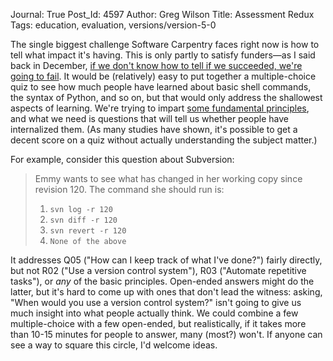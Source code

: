 Journal: True
Post_Id: 4597
Author: Greg Wilson
Title: Assessment Redux
Tags: education, evaluation, versions/version-5-0

<p>The single biggest challenge Software Carpentry faces right now is how to tell what impact it's having. This is only partly to satisfy funders&mdash;as I said back in December, <a href="{{root_path}}/blog/2011/12/what-ive-learned-so-far.html#assessment">if we don't know how to tell if we succeeded, we're going to fail</a>. It would be (relatively) easy to put together a multiple-choice quiz to see how much people have learned about basic shell commands, the syntax of Python, and so on, but that would only address the shallowest aspects of learning. We're trying to impart <a href="{{root_path}}/blog/2012/01/the-big-picture-2.html">some fundamental principles</a>, and what we need is questions that will tell us whether people have internalized them. (As many studies have shown, it's possible to get a decent score on a quiz without actually understanding the subject matter.)</p>
<p>For example, consider this question about Subversion:</p>
<blockquote><p>Emmy wants to see what has changed in her working copy since revision 120. The command she should run is:</p>
<ol>
<li><code>svn log -r 120</code></li>
<li><code>svn diff -r 120</code></li>
<li><code>svn revert -r 120</code></li>
<li><code>None of the above</code></li>
</ol>
</blockquote>
<p>It addresses Q05 ("How can I keep track of what I've done?") fairly directly, but not R02 ("Use a version control system"), R03 ("Automate repetitive tasks"), or <em>any</em> of the basic principles. Open-ended answers might do the latter, but it's hard to come up with ones that don't lead the witness: asking, "When would you use a version control system?" isn't going to give us much insight into what people actually think. We could combine a few multiple-choice with a few open-ended, but realistically, if it takes more than 10-15 minutes for people to answer, many (most?) won't. If anyone can see a way to square this circle, I'd welcome ideas.</p>
